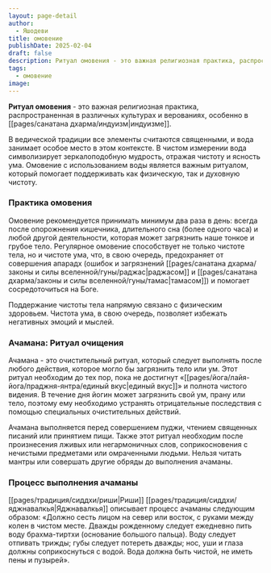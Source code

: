 ```yaml
---
layout: page-detail
author:
  - Яшодеви
title: омовение
publishDate: 2025-02-04
draft: false
description: Ритуал омовения - это важная религиозная практика, распространенная в различных культурах и верованиях, особенно в индуизме.
tags:
  - омовение
image:
---
```

**Ритуал омовения** - это важная религиозная практика, распространенная в различных культурах и верованиях, особенно в [[pages/санатана дхарма/индуизм|индуизме]]. 

В ведической традиции все элементы считаются священными, и вода занимает особое место в этом контексте. В чистом измерении вода символизирует зеркалоподобную мудрость, отражая чистоту и ясность ума. Омовение с использованием воды является важным ритуалом, который помогает поддерживать как физическую, так и духовную чистоту.

### Практика омовения

Омовение рекомендуется принимать минимум два раза в день: всегда после опорожнения кишечника, длительного сна (более одного часа) и любой другой деятельности, которая может загрязнить наше тонкое и грубое тело. Регулярное омовение способствует не только чистоте тела, но и чистоте ума, что, в свою очередь, предохраняет от совершения апарадх (ошибок и загрязнений [[pages/санатана дхарма/законы и силы вселенной/гуны/раджас|раджасом]] и [[pages/санатана дхарма/законы и силы вселенной/гуны/тамас|тамасом]]) и помогает сосредоточиться на Боге.

Поддержание чистоты тела напрямую связано с физическим здоровьем. Чистота ума, в свою очередь, позволяет избежать негативных эмоций и мыслей. 

### Ачамана: Ритуал очищения

Ачамана - это очистительный ритуал, который следует выполнять после любого действия, которое могло бы загрязнить тело или ум. Этот ритуал необходим до тех пор, пока не достигнут «[[pages/йога/лайя-йога/праджня-янтра/единый вкус|единый вкус]]» и полнота чистого видения. В течение дня йогин может загрязнить свой ум, прану или тело, поэтому ему необходимо устранять отрицательные последствия с помощью специальных очистительных действий.

Ачамана выполняется перед совершением пуджи, чтением священных писаний или принятием пищи. Также этот ритуал необходим после произнесения лживых или негармоничных слов, соприкосновения с нечистыми предметами или омраченными людьми. Нельзя читать мантры или совершать другие обряды до выполнения ачаманы.

### Процесс выполнения ачаманы

[[pages/традиция/сиддхи/риши|Риши]] [[pages/традиция/сиддхи/яджнавалкья|Яджнавалкья]] описывает процесс ачаманы следующим образом: «Должно сесть лицом на север или восток, с руками между колен в чистом месте. Дважды рожденному следует ежедневно пить воду брахма-тиртхи (основание большого пальца). Воду следует отпивать трижды; губы следует потереть дважды; нос, уши и глаза должны соприкоснуться с водой. Вода должна быть чистой, не иметь пены и пузырей».